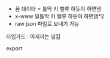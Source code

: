 * 폼 데이타 = 틀딱 키 벨류 하듯이 하면댐
* x-www 덜틀딱 키 벨류 하듯이 하면댐*2
* raw json 파일로 보내기 가능


타입가드 : 이새끼는 넘김

export 